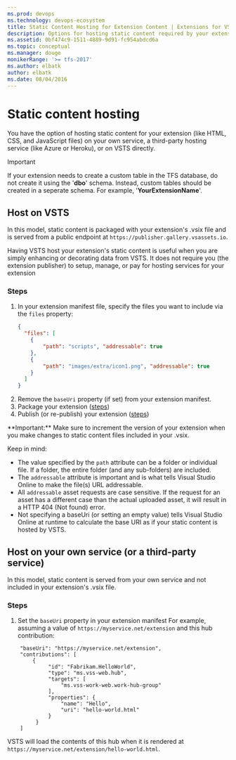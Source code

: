 ```yaml
---
ms.prod: devops
ms.technology: devops-ecosystem
title: Static Content Hosting for Extension Content | Extensions for VSTS
description: Options for hosting static content required by your extension.
ms.assetid: 0bf474c9-1511-4889-9d91-fc954abdcd6a
ms.topic: conceptual
ms.manager: douge
monikerRange: '>= tfs-2017'
ms.author: elbatk
author: elbatk
ms.date: 08/04/2016
---
```


# Static content hosting

You have the option of hosting static content for your extension (like HTML, CSS, and JavaScript files) on your own service, a third-party hosting service (like Azure or Heroku), or on VSTS directly.

>[!IMPORTANT]
>If your extension needs to create a custom table in the TFS database, do not create it using the '**dbo**' schema. Instead, custom
>tables should be created in a seperate schema. For example, '**YourExtensionName**'.

## Host on VSTS

In this model, static content is packaged with your extension's .vsix file and is served from a public endpoint at `https://publisher.gallery.vsassets.io`. 

Having VSTS host your extension's static content is useful when you are simply enhancing or decorating data from VSTS. It does not require you (the extension publisher) to setup, manage, or pay for hosting services for your extension

### Steps

1. In your extension manifest file, specify the files you want to include via the `files` property: 
   ```json
   {
     "files": [
	   {
		   "path": "scripts", "addressable": true
	   },
	   {
		   "path": "images/extra/icon1.png", "addressable": true
	   }
     ]
   }
   ```
2. Remove the `baseUri` property (if set) from your extension manifest.    
3. Package your extension ([steps](../publish/command-line.md))   
4. Publish (or re-publish) your extension ([steps](../publish/overview.md)) 

<div class="alert alert-danger">
	**Important:** Make sure to increment the version of your extension when you make changes to static content files included in your .vsix.  
</div> 

Keep in mind:

* The value specified by the `path` attribute can be a folder or individual file. If a folder, the entire folder (and any sub-folders) are included.
* The `addressable` attribute is important and is what tells Visual Studio Online to make the file(s) URL addressable.
* All `addressable` asset requests are case sensitive. If the request for an asset has a different case than the actual uploaded asset, it will 
result in a HTTP 404 (Not found) error.
* Not specifying a baseUri (or setting an empty value) tells Visual Studio Online at runtime to calculate the base URI as if your static content is hosted by VSTS.

## Host on your own service (or a third-party service)

In this model, static content is served from your own service and not included in your extension's .vsix file.

### Steps 

1. Set the `baseUri` property in your extension manifest  For example, assuming a value of `https://myservice.net/extension` and this hub contribution:

``` 
	"baseUri": "https://myservice.net/extension",
	"contributions": [
		{
             "id": "Fabrikam.HelloWorld",
             "type": "ms.vss-web.hub",
             "targets": [
                 "ms.vss-work-web.work-hub-group"
             ],
             "properties": {
                 "name": "Hello",
                 "uri": "hello-world.html"
             }
         }
	]
```

VSTS will load the contents of this hub when it is rendered at `https://myservice.net/extension/hello-world.html`.


